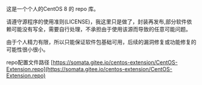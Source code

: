这是一个个人的CentOS 8 的 repo 库。

请遵守源程序的使用准则(LICENSE)，我这里只是做了，封装再发布,部分软件依赖可能没有写全，需要自行处理，不承担由于使用该源而导致的任意可能问题。

由于个人精力有限，所以只能保证软件包基础可用，后续的漏洞修复或功能修复的可能性很小很小。

repo配置文件路径 [https://somata.gitee.io/centos-extension/CentOS-Extension.repo](https://somata.gitee.io/centos-extension/CentOS-Extension.repo)